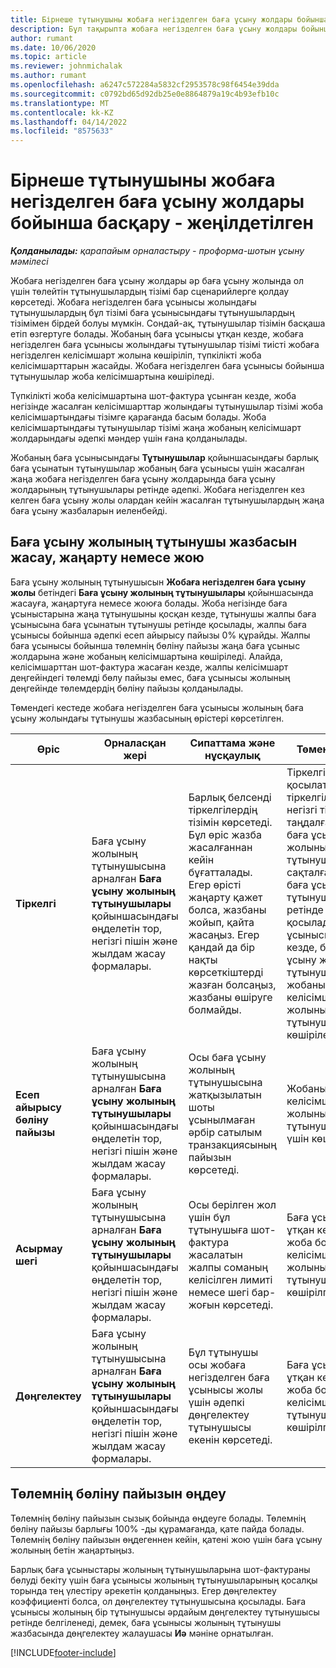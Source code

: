 ```yaml
---
title: Бірнеше тұтынушыны жобаға негізделген баға ұсыну жолдары бойынша басқару - жеңілдетілген
description: Бұл тақырыпта жобаға негізделген баға ұсыну жолдары бойынша бірнеше тұтынушыны басқару амалы сипатталады.
author: rumant
ms.date: 10/06/2020
ms.topic: article
ms.reviewer: johnmichalak
ms.author: rumant
ms.openlocfilehash: a6247c572284a5832cf2953578c98f6454e39dda
ms.sourcegitcommit: c0792bd65d92db25e0e8864879a19c4b93efb10c
ms.translationtype: MT
ms.contentlocale: kk-KZ
ms.lasthandoff: 04/14/2022
ms.locfileid: "8575633"
---
```

# <a name="manage-multiple-customers-on-project-based-quote-lines---lite"></a>Бірнеше тұтынушыны жобаға негізделген баға ұсыну жолдары бойынша басқару - жеңілдетілген

_**Қолданылады:** қарапайым орналастыру - проформа-шотын ұсыну мәмілесі_

Жобаға негізделген баға ұсыну жолдары әр баға ұсыну жолында ол үшін төлейтін тұтынушылардың тізімі бар сценарийлерге қолдау көрсетеді. Жобаға негізделген баға ұсынысы жолындағы тұтынушылардың бұл тізімі баға ұсынысындағы тұтынушылардың тізімімен бірдей болуы мүмкін. Сондай-ақ, тұтынушылар тізімін басқаша етіп өзгертуге болады. Жобаның баға ұсынысы ұтқан кезде, жобаға негізделген баға ұсынысы жолындағы тұтынушылар тізімі тиісті жобаға негізделген келісімшарт жолына көшіріліп, түпкілікті жоба келісімшарттарын жасайды. Жобаға негізделген баға ұсынысы бойынша тұтынушылар жоба келісімшартына көшіріледі.

Түпкілікті жоба келісімшартына шот-фактура ұсынған кезде, жоба негізінде жасалған келісімшарттар жолындағы тұтынушылар тізімі жоба келісімшартындағы тізімге қарағанда басым болады. Жоба келісімшартындағы тұтынушылар тізімі жаңа жобаның келісімшарт жолдарындағы әдепкі мәндер үшін ғана қолданылады.

Жобаның баға ұсынысындағы **Тұтынушылар** қойыншасындағы барлық баға ұсынатын тұтынушылар жобаның баға ұсынысы үшін жасалған жаңа жобаға негізделген баға ұсыну жолдарында баға ұсыну жолдарының тұтынушылары ретінде әдепкі. Жобаға негізделген кез келген баға ұсыну жолы олардан кейін жасалған тұтынушылардың жаңа баға ұсыну жазбаларын иеленбейді.

## <a name="create-update-or-delete-a-quote-line-customer-record"></a>Баға ұсыну жолының тұтынушы жазбасын жасау, жаңарту немесе жою

Баға ұсыну жолының тұтынушысын **Жобаға негізделген баға ұсыну жолы** бетіндегі **Баға ұсыну жолының тұтынушылары** қойыншасында жасауға, жаңартуға немесе жоюға болады. Жоба негізінде баға ұсыныстарына жаңа тұтынушыны қосқан кезде, тұтынушы жалпы баға ұсынысына баға ұсынатын тұтынушы ретінде қосылады, жалпы баға ұсынысы бойынша әдепкі есеп айырысу пайызы 0% құрайды. Жалпы баға ұсынысы бойынша төлемнің бөліну пайызы жаңа баға ұсыныс жолдарына және жобаның келісімшартына көшіріледі. Алайда, келісімшарттан шот-фактура жасаған кезде, жалпы келісімшарт деңгейіндегі төлемді бөлу пайызы емес, баға ұсынысы жолының деңгейінде төлемдердің бөліну пайызы қолданылады. 

Төмендегі кестеде жобаға негізделген баға ұсынысы жолының баға ұсыну жолындағы тұтынушы жазбасының өрістері көрсетілген.

| Өріс | Орналасқан жері | Сипаттама және нұсқаулық | Төменгі әсер |
| --- | --- | --- | --- |
| **Тіркелгі** | Баға ұсыну жолының тұтынушысына арналған **Баға ұсыну жолының тұтынушылары** қойыншасындағы өңделетін тор, негізгі пішін және жылдам жасау формалары. | Барлық белсенді тіркелгілердің тізімін көрсетеді. Бұл өріс жазба жасалғаннан кейін бұғатталады. Егер өрісті жаңарту қажет болса, жазбаны жойып, қайта жасаңыз. Егер қандай да бір нақты көрсеткіштерді жазған болсаңыз, жазбаны өшіруге болмайды. | Тіркелгіні қосылатын тіркелгілердің негізгі тізімінен таңдалған кезде, баға ұсыну жолының тұтынушысы да, сақталған болса, баға ұсыну тұтынушысы ретінде қосылады. Баға ұсынысы ұтқан кезде, баға ұсыну жолының тұтынушылары жобаның келісімшарт жолының тұтынушыларына көшіріледі. |
| **Есеп айырысу бөліну пайызы** | Баға ұсыну жолының тұтынушысына арналған **Баға ұсыну жолының тұтынушылары** қойыншасындағы өңделетін тор, негізгі пішін және жылдам жасау формалары. | Осы баға ұсыну жолының тұтынушысына жатқызылатын шоты ұсынылмаған әрбір сатылым транзакциясының пайызын көрсетеді. | Жобаның келісімшарт жолының тұтынушылары үшін көшірілген. |
| **Асырмау шегі** | Баға ұсыну жолының тұтынушысына арналған **Баға ұсыну жолының тұтынушылары** қойыншасындағы өңделетін тор, негізгі пішін және жылдам жасау формалары. | Осы берілген жол үшін бұл тұтынушыға шот-фактура жасалатын жалпы соманың келісілген лимиті немесе шегі бар-жоғын көрсетеді. | Баға ұсынысы ұтқан кезде жоба бойынша келісімшарт жолының тұтынушыларына көшірілген. |
| **Дөңгелектеу** | Баға ұсыну жолының тұтынушысына арналған **Баға ұсыну жолының тұтынушылары** қойыншасындағы өңделетін тор, негізгі пішін және жылдам жасау формалары. | Бұл тұтынушы осы жобаға негізделген баға ұсынысы жолы үшін әдепкі дөңгелектеу тұтынушысы екенін көрсетеді. | Баға ұсынысы ұтқан кезде жоба бойынша келісімшарт тұтынушыларына көшірілген. |

## <a name="edit-billing-split-percentages"></a>Төлемнің бөліну пайызын өңдеу

Төлемнің бөліну пайызын сызық бойында өңдеуге болады. Төлемнің бөліну пайызы барлығы 100% -ды құрамағанда, қате пайда болады. Төлемнің бөліну пайызын өңдегеннен кейін, қатені жою үшін баға ұсыну жолының бетін жаңартыңыз.

Барлық баға ұсыныстары жолының тұтынушыларына шот-фактураны бөлуді бекіту үшін баға ұсынысы жолының тұтынушыларының қосалқы торында тең үлестіру әрекетін қолданыңыз. Егер дөңгелектеу коэффициенті болса, ол дөңгелектеу тұтынушысына қосылады. Баға ұсынысы жолының бір тұтынушысы әрдайым дөңгелектеу тұтынушысы ретінде белгіленеді, демек, баға ұсынысы жолының тұтынушы жазбасында дөңгелектеу жалаушасы **Иә** мәніне орнатылған. 


[!INCLUDE[footer-include](../../includes/footer-banner.md)]